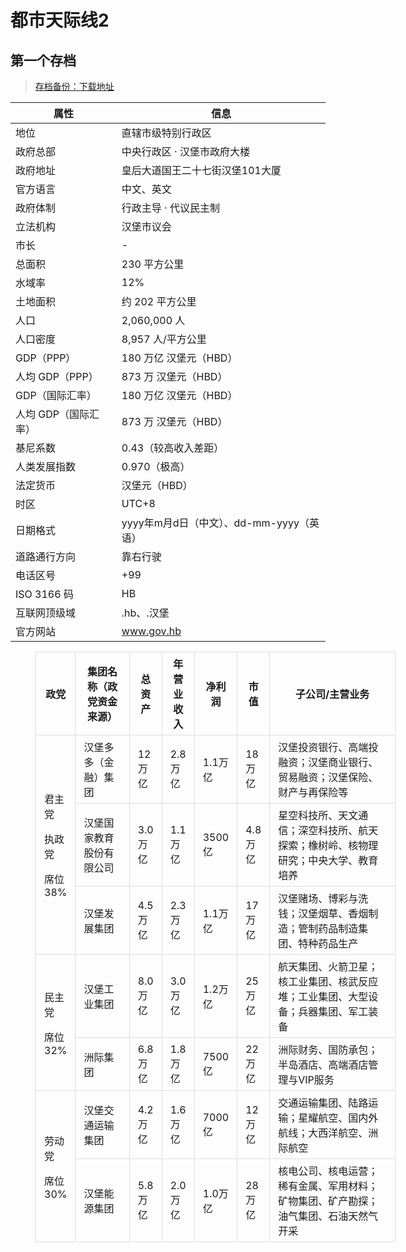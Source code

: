 # 都市天际线2

## 第一个存档

> [存档备份：下载地址]()

| 属性                      | 信息                                      |
|---------------------------|-------------------------------------------|
| 地位                      | 直辖市级特别行政区                        |
| 政府总部                  | 中央行政区 · 汉堡市政府大楼              |
| 政府地址                  | 皇后大道国王二十七街汉堡101大厦          |
| 官方语言                  | 中文、英文                                |
| 政府体制                  | 行政主导 · 代议民主制                    |
| 立法机构                  | 汉堡市议会                               |
| 市长                      | -                                         |
| 总面积                    | 230 平方公里                             |
| 水域率                    | 12%                                      |
| 土地面积                  | 约 202 平方公里                          |
| 人口                      | 2,060,000 人                             |
| 人口密度                  | 8,957 人/平方公里                        |
| GDP（PPP）                | 180 万亿 汉堡元（HBD）                   |
| 人均 GDP（PPP）           | 873 万 汉堡元（HBD）                     |
| GDP（国际汇率）           | 180 万亿 汉堡元（HBD）                   |
| 人均 GDP（国际汇率）      | 873 万 汉堡元（HBD）                     |
| 基尼系数                  | 0.43（较高收入差距）                     |
| 人类发展指数              | 0.970（极高）                            |
| 法定货币                  | 汉堡元（HBD）                            |
| 时区                      | UTC+8                                    |
| 日期格式                  | yyyy年m月d日（中文）、dd-mm-yyyy（英语） |
| 道路通行方向              | 靠右行驶                                 |
| 电话区号                  | +99                                      |
| ISO 3166 码               | HB                                       |
| 互联网顶级域              | .hb、.汉堡                               |
| 官方网站                  | www.gov.hb                               |

<figure class="table" style="width:114.31%;">
      <table class="ck-table-resized">
        <colgroup>
          <col style="width:7.05%;">
            <col style="width:17.47%;">
              <col style="width:6.39%;">
                <col style="width:8.3%;">
                  <col style="width:6.46%;">
                    <col style="width:6.46%;">
                      <col style="width:47.87%;">
        </colgroup>
        <thead>
          <tr>
            <th style="border:1px solid rgb(221, 221, 221);padding:6px 13px;"><strong>政党</strong>
            </th>
            <th style="border:1px solid rgb(221, 221, 221);padding:6px 13px;"><strong>集团名称（政党资金来源）</strong>
            </th>
            <th style="border:1px solid rgb(221, 221, 221);padding:6px 13px;"><strong>总资产</strong>
            </th>
            <th style="border:1px solid rgb(221, 221, 221);padding:6px 13px;"><strong>年营业收入</strong>
            </th>
            <th style="border:1px solid rgb(221, 221, 221);padding:6px 13px;"><strong>净利润</strong>
            </th>
            <th style="border:1px solid rgb(221, 221, 221);padding:6px 13px;"><strong>市值</strong>
            </th>
            <th style="border:1px solid rgb(221, 221, 221);padding:6px 13px;"><strong>子公司/主营业务</strong>
            </th>
          </tr>
        </thead>
        <tbody>
          <tr>
            <td style="border:1px solid rgb(221, 221, 221);padding:6px 13px;" rowspan="3">
              <p>君主党</p>
              <p>执政党</p>
              <p>席位38%</p>
            </td>
            <td style="border:1px solid rgb(221, 221, 221);padding:6px 13px;">汉堡多多（金融）集团</td>
            <td style="border:1px solid rgb(221, 221, 221);padding:6px 13px;">12万亿</td>
            <td style="border:1px solid rgb(221, 221, 221);padding:6px 13px;">2.8万亿</td>
            <td style="border:1px solid rgb(221, 221, 221);padding:6px 13px;">1.1万亿</td>
            <td style="border:1px solid rgb(221, 221, 221);padding:6px 13px;">18万亿</td>
            <td style="border:1px solid rgb(221, 221, 221);padding:6px 13px;">汉堡投资银行、高端投融资；汉堡商业银行、贸易融资；汉堡保险、财产与再保险等</td>
          </tr>
          <tr>
            <td style="border:1px solid rgb(221, 221, 221);padding:6px 13px;">汉堡国家教育股份有限公司</td>
            <td style="border:1px solid rgb(221, 221, 221);padding:6px 13px;">3.0万亿</td>
            <td style="border:1px solid rgb(221, 221, 221);padding:6px 13px;">1.1万亿</td>
            <td style="border:1px solid rgb(221, 221, 221);padding:6px 13px;">3500亿</td>
            <td style="border:1px solid rgb(221, 221, 221);padding:6px 13px;">4.8万亿</td>
            <td style="border:1px solid rgb(221, 221, 221);padding:6px 13px;">星空科技所、天文通信；深空科技所、航天探索；橡树岭、核物理研究；中央大学、教育培养</td>
          </tr>
          <tr>
            <td style="border:1px solid rgb(221, 221, 221);padding:6px 13px;">汉堡发展集团</td>
            <td style="border:1px solid rgb(221, 221, 221);padding:6px 13px;">4.5万亿</td>
            <td style="border:1px solid rgb(221, 221, 221);padding:6px 13px;">2.3万亿</td>
            <td style="border:1px solid rgb(221, 221, 221);padding:6px 13px;">1.1万亿</td>
            <td style="border:1px solid rgb(221, 221, 221);padding:6px 13px;">17万亿</td>
            <td style="border:1px solid rgb(221, 221, 221);padding:6px 13px;">汉堡赌场、博彩与洗钱；汉堡烟草、香烟制造；管制药品制造集团、特种药品生产</td>
          </tr>
          <tr>
            <td style="border:1px solid rgb(221, 221, 221);padding:6px 13px;" rowspan="2">
              <p>民主党</p>
              <p>席位32%</p>
            </td>
            <td style="border:1px solid rgb(221, 221, 221);padding:6px 13px;">汉堡工业集团</td>
            <td style="border:1px solid rgb(221, 221, 221);padding:6px 13px;">8.0万亿</td>
            <td style="border:1px solid rgb(221, 221, 221);padding:6px 13px;">3.0万亿</td>
            <td style="border:1px solid rgb(221, 221, 221);padding:6px 13px;">1.2万亿</td>
            <td style="border:1px solid rgb(221, 221, 221);padding:6px 13px;">25万亿</td>
            <td style="border:1px solid rgb(221, 221, 221);padding:6px 13px;">航天集团、火箭卫星；核工业集团、核武反应堆；工业集团、大型设备；兵器集团、军工装备</td>
          </tr>
          <tr>
            <td style="border:1px solid rgb(221, 221, 221);padding:6px 13px;">洲际集团</td>
            <td style="border:1px solid rgb(221, 221, 221);padding:6px 13px;">6.8万亿</td>
            <td style="border:1px solid rgb(221, 221, 221);padding:6px 13px;">1.8万亿</td>
            <td style="border:1px solid rgb(221, 221, 221);padding:6px 13px;">7500亿</td>
            <td style="border:1px solid rgb(221, 221, 221);padding:6px 13px;">22万亿</td>
            <td style="border:1px solid rgb(221, 221, 221);padding:6px 13px;">洲际财务、国防承包；半岛酒店、高端酒店管理与VIP服务</td>
          </tr>
          <tr>
            <td style="border:1px solid rgb(221, 221, 221);padding:6px 13px;" rowspan="2">
              <p>劳动党</p>
              <p>席位30%</p>
            </td>
            <td style="border:1px solid rgb(221, 221, 221);padding:6px 13px;">汉堡交通运输集团</td>
            <td style="border:1px solid rgb(221, 221, 221);padding:6px 13px;">4.2万亿</td>
            <td style="border:1px solid rgb(221, 221, 221);padding:6px 13px;">1.6万亿</td>
            <td style="border:1px solid rgb(221, 221, 221);padding:6px 13px;">7000亿</td>
            <td style="border:1px solid rgb(221, 221, 221);padding:6px 13px;">12万亿</td>
            <td style="border:1px solid rgb(221, 221, 221);padding:6px 13px;">交通运输集团、陆路运输；星耀航空、国内外航线；大西洋航空、洲际航空</td>
          </tr>
          <tr>
            <td style="border:1px solid rgb(221, 221, 221);padding:6px 13px;">汉堡能源集团</td>
            <td style="border:1px solid rgb(221, 221, 221);padding:6px 13px;">5.8万亿</td>
            <td style="border:1px solid rgb(221, 221, 221);padding:6px 13px;">2.0万亿</td>
            <td style="border:1px solid rgb(221, 221, 221);padding:6px 13px;">1.0万亿</td>
            <td style="border:1px solid rgb(221, 221, 221);padding:6px 13px;">28万亿</td>
            <td style="border:1px solid rgb(221, 221, 221);padding:6px 13px;">核电公司、核电运营；稀有金属、军用材料；矿物集团、矿产勘探；油气集团、石油天然气开采</td>
          </tr>
        </tbody>
      </table>
    </figure>
